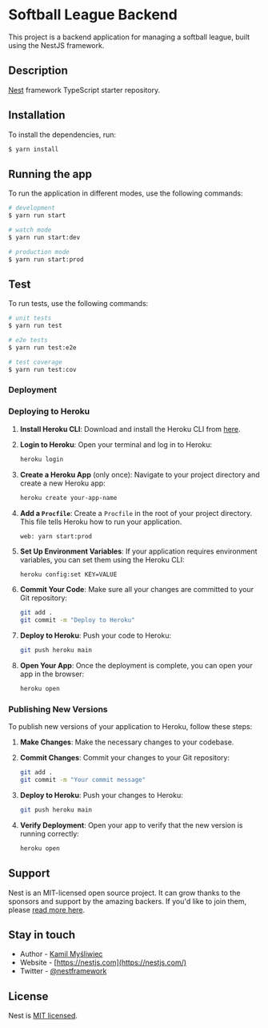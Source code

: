 # Softball League Backend

This project is a backend application for managing a softball league, built using the NestJS framework.

## Description

[Nest](https://github.com/nestjs/nest) framework TypeScript starter repository.

## Installation

To install the dependencies, run:

```bash
$ yarn install
```

## Running the app

To run the application in different modes, use the following commands:

```bash
# development
$ yarn run start

# watch mode
$ yarn run start:dev

# production mode
$ yarn run start:prod
```

## Test

To run tests, use the following commands:

```bash
# unit tests
$ yarn run test

# e2e tests
$ yarn run test:e2e

# test coverage
$ yarn run test:cov
```

### Deployment

### Deploying to Heroku

1. **Install Heroku CLI**:
   Download and install the Heroku CLI from [here](https://devcenter.heroku.com/articles/heroku-cli).

2. **Login to Heroku**:
   Open your terminal and log in to Heroku:
   ```bash
   heroku login
   ```

3. **Create a Heroku App** (only once):
   Navigate to your project directory and create a new Heroku app:
   ```bash
   heroku create your-app-name
   ```

4. **Add a `Procfile`**:
   Create a `Procfile` in the root of your project directory. This file tells Heroku how to run your application.
   ```Procfile
   web: yarn start:prod
   ```

5. **Set Up Environment Variables**:
   If your application requires environment variables, you can set them using the Heroku CLI:
   ```bash
   heroku config:set KEY=VALUE
   ```

6. **Commit Your Code**:
   Make sure all your changes are committed to your Git repository:
   ```bash
   git add .
   git commit -m "Deploy to Heroku"
   ```

7. **Deploy to Heroku**:
   Push your code to Heroku:
   ```bash
   git push heroku main
   ```

8. **Open Your App**:
   Once the deployment is complete, you can open your app in the browser:
   ```bash
   heroku open
   ```

### Publishing New Versions

To publish new versions of your application to Heroku, follow these steps:

1. **Make Changes**:
   Make the necessary changes to your codebase.

2. **Commit Changes**:
   Commit your changes to your Git repository:
   ```bash
   git add .
   git commit -m "Your commit message"
   ```

3. **Deploy to Heroku**:
   Push your changes to Heroku:
   ```bash
   git push heroku main
   ```

4. **Verify Deployment**:
   Open your app to verify that the new version is running correctly:
   ```bash
   heroku open
   ```

## Support

Nest is an MIT-licensed open source project. It can grow thanks to the sponsors and support by the amazing backers. If you'd like to join them, please [read more here](https://docs.nestjs.com/support).

## Stay in touch

- Author - [Kamil Myśliwiec](https://kamilmysliwiec.com)
- Website - [https://nestjs.com](https://nestjs.com/)
- Twitter - [@nestframework](https://twitter.com/nestframework)

## License

Nest is [MIT licensed](LICENSE).